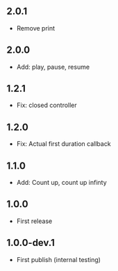 ## 2.0.1
* Remove print

## 2.0.0
* Add: play, pause, resume

## 1.2.1
* Fix: closed controller

## 1.2.0
* Fix: Actual first duration callback

## 1.1.0
* Add: Count up, count up infinty

## 1.0.0
* First release

## 1.0.0-dev.1
* First publish (internal testing)